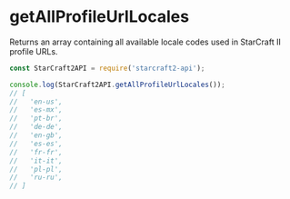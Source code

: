 # getAllProfileUrlLocales

Returns an array containing all available locale codes used in StarCraft II profile URLs.

```js
const StarCraft2API = require('starcraft2-api');

console.log(StarCraft2API.getAllProfileUrlLocales());
// [
//   'en-us',
//   'es-mx',
//   'pt-br',
//   'de-de',
//   'en-gb',
//   'es-es',
//   'fr-fr',
//   'it-it',
//   'pl-pl',
//   'ru-ru',
// ]
```